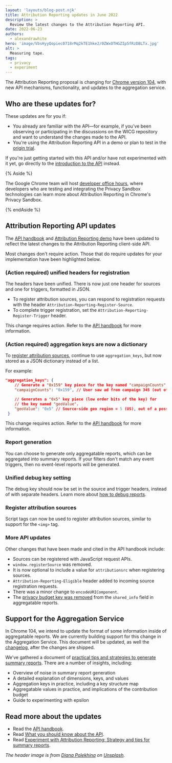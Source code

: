 ```yaml
---
layout: 'layouts/blog-post.njk'
title: Attribution Reporting updates in June 2022
description: >
  Review the latest changes to the Attribution Reporting API.
date: 2022-06-23
authors:
  - alexandrawhite
hero: 'image/VbsHyyQopiec0718rMq2kTE1hke2/0ZWxOTHGZIp5fRzDBLTx.jpg'
alt: >
  Measuring tape.
tags:
  - privacy
  - experiment
---
```


The Attribution Reporting proposal is changing for [Chrome version
104](https://chromiumdash.appspot.com/schedule), with new API mechanisms, functionality, and updates
to the aggregation service.

## Who are these updates for?

These updates are for you if:

*  You already are familiar with the API—for example, if you've been observing
   or participating in the discussions on the WICG repository and want to
   understand the changes made to the API.
*  You're using the Attribution Reporting API in a demo or plan to test in the
   [origin trial](/blog/privacy-sandbox-unified-origin-trial/).

If you're just getting started with this API and/or have not experimented with
it yet, go directly to the [introduction to the
API](/docs/privacy-sandbox/attribution-reporting-introduction/) instead.

{% Aside %}

The Google Chrome team will host [developer office
hours](https://docs.google.com/document/d/14GNexALd7dLBJe-MdLFuAjiZI3EhfNvk8zTs5Ct6nnM/edit?usp=sharing),
where developers who are testing and integrating the Privacy Sandbox
technologies can learn more about Attribution Reporting in Chrome's Privacy
Sandbox.

{% endAside %}

## Attribution Reporting API updates

The [API handbook](https://docs.google.com/document/d/1BXchEk-UMgcr2fpjfXrQ3D8VhTR-COGYS1cwK_nyLfg/edit)
and [Attribution Reporting demo](https://github.com/GoogleChromeLabs/trust-safety-demo/pull/27/files)
have been updated to reflect the latest changes to the Attribution Reporting
client-side API.

Most changes don't require action. Those that do require updates for your
implementation have been highlighted below.

### (Action required) unified headers for registration

The headers have been unified. There is now just one header for sources and one
for triggers, formatted in JSON.

*  To register attribution sources, you can respond to registration requests
   with the header `Attribution-Reporting-Register-Source`. 
*  To complete trigger registration, set the
   `Attribution-Reporting-Register-Trigger` header.

This change requires action. Refer to the
[API handbook](https://docs.google.com/document/d/1BXchEk-UMgcr2fpjfXrQ3D8VhTR-COGYS1cwK_nyLfg/edit)
for more information.

### (Action required) aggregation keys are now a dictionary

To [register attribution sources](https://github.com/GoogleChromeLabs/trust-safety-demo/blob/f653de6d9562c4c5f5ca04a1c89fd97c5aedce5a/conversion-measurement/adtech/server.js#L118),
continue to use `aggregation_keys`, but now stored as a JSON dictionary instead
of a list.

For example:

```json
"aggregation_keys": {
    // Generate a "0x159" key piece for the key named "campaignCounts".
    "campaignCounts": "0x159", // User saw ad from campaign 345 (out of 511)

    // Generates a "0x5" key piece (low order bits of the key) for 
    // the key named "geoValue".
    "geoValue": "0x5" // Source-side geo region = 5 (US), out of a possible ~100 regions
 }
```

This change requires action. Refer to the
[API handbook](https://docs.google.com/document/d/1BXchEk-UMgcr2fpjfXrQ3D8VhTR-COGYS1cwK_nyLfg/edit)
for more information.

### Report generation

You can choose to generate only aggregatable reports, which can be aggregated
into summary reports. If your filters don't match any event triggers, then no
event-level reports will be generated.

### Unified debug key setting

The debug key should now be set in the source and trigger headers, instead of
with separate headers. Learn more about [how to debug
reports](https://docs.google.com/document/d/1PawakBkknAJQSGa-R8LyxLOwqGX4JDa5GZ5r6M-_E74/edit#heading=h.fvp017tkgw79).

### Register attribution sources

Script tags can now be used to register attribution sources, similar to support
for the `<img>` tag. 

### More API updates

Other changes that have been made and cited in the API handbook include:

*  Sources can be registered with JavaScript request APIs.
*  `window.registerSource` was removed.
*  It is now optional to include a value for `attributionsrc` when registering
   sources.
*  `Attribution-Reporting-Eligible` header added to incoming source
   registration requests.
*  There was a minor change to `encodeURIComponent`. 
*  The [privacy budget key was removed](https://github.com/WICG/attribution-reporting-api/pull/471)
   from the `shared_info` field in aggregatable reports.

## Support for the Aggregation Service

In Chrome 104, we intend to update the format of some information inside of
aggregatable reports. We are currently building support for this change in the
Aggregation Service. This document will be updated, as well the
[changelog](/docs/privacy-sandbox/attribution-reporting-updates/#changelog),
after the changes are shipped.

We've gathered a document of [practical tips and strategies to generate summary
reports](https://docs.google.com/document/d/1bU0a_njpDcRd9vDR0AJjwJjrf3Or8vAzyfuK8JZDEfo/edit?usp=sharing).
There are a number of insights, including:

*  Overview of noise in summary report generation
*  A detailed explanation of dimensions, keys, and values
*  Aggregation keys in practice, including a key structure map
*  Aggregatable values in practice, and implications of the contribution budget
*  Guide to experimenting with epsilon

## Read more about the updates

*  Read the [API handbook](https://docs.google.com/document/d/1BXchEk-UMgcr2fpjfXrQ3D8VhTR-COGYS1cwK_nyLfg/edit).
*  Read [What you should know about the API](https://docs.google.com/document/d/1lvrKd5Vv7SYLMGZb0Fz7bpGNEl0LOx9i1waAHw2sUg8/edit).
*  Read [Experiment with Attribution Reporting: Strategy and tips for summary reports](https://docs.google.com/document/d/1bU0a_njpDcRd9vDR0AJjwJjrf3Or8vAzyfuK8JZDEfo/edit?usp=sharing).

_The header image is from <a href="https://unsplash.com/@diana_pole">Diana Polekhina</a> on <a href="https://unsplash.com/">Unsplash</a>._
